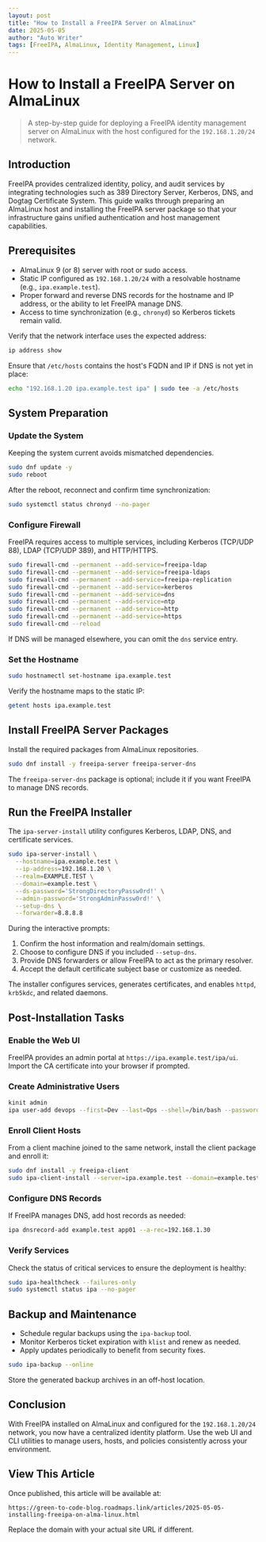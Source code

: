 ```yaml
---
layout: post
title: "How to Install a FreeIPA Server on AlmaLinux"
date: 2025-05-05
author: "Auto Writer"
tags: [FreeIPA, AlmaLinux, Identity Management, Linux]
---
```


# How to Install a FreeIPA Server on AlmaLinux

> A step-by-step guide for deploying a FreeIPA identity management server on AlmaLinux with the host configured for the `192.168.1.20/24` network.

## Introduction

FreeIPA provides centralized identity, policy, and audit services by integrating technologies such as 389 Directory Server, Kerberos, DNS, and Dogtag Certificate System. This guide walks through preparing an AlmaLinux host and installing the FreeIPA server package so that your infrastructure gains unified authentication and host management capabilities.

## Prerequisites

- AlmaLinux 9 (or 8) server with root or sudo access.
- Static IP configured as `192.168.1.20/24` with a resolvable hostname (e.g., `ipa.example.test`).
- Proper forward and reverse DNS records for the hostname and IP address, or the ability to let FreeIPA manage DNS.
- Access to time synchronization (e.g., `chronyd`) so Kerberos tickets remain valid.

Verify that the network interface uses the expected address:

```bash
ip address show
```

Ensure that `/etc/hosts` contains the host's FQDN and IP if DNS is not yet in place:

```bash
echo "192.168.1.20 ipa.example.test ipa" | sudo tee -a /etc/hosts
```

## System Preparation

### Update the System

Keeping the system current avoids mismatched dependencies.

```bash
sudo dnf update -y
sudo reboot
```

After the reboot, reconnect and confirm time synchronization:

```bash
sudo systemctl status chronyd --no-pager
```

### Configure Firewall

FreeIPA requires access to multiple services, including Kerberos (TCP/UDP 88), LDAP (TCP/UDP 389), and HTTP/HTTPS.

```bash
sudo firewall-cmd --permanent --add-service=freeipa-ldap
sudo firewall-cmd --permanent --add-service=freeipa-ldaps
sudo firewall-cmd --permanent --add-service=freeipa-replication
sudo firewall-cmd --permanent --add-service=kerberos
sudo firewall-cmd --permanent --add-service=dns
sudo firewall-cmd --permanent --add-service=ntp
sudo firewall-cmd --permanent --add-service=http
sudo firewall-cmd --permanent --add-service=https
sudo firewall-cmd --reload
```

If DNS will be managed elsewhere, you can omit the `dns` service entry.

### Set the Hostname

```bash
sudo hostnamectl set-hostname ipa.example.test
```

Verify the hostname maps to the static IP:

```bash
getent hosts ipa.example.test
```

## Install FreeIPA Server Packages

Install the required packages from AlmaLinux repositories.

```bash
sudo dnf install -y freeipa-server freeipa-server-dns
```

The `freeipa-server-dns` package is optional; include it if you want FreeIPA to manage DNS records.

## Run the FreeIPA Installer

The `ipa-server-install` utility configures Kerberos, LDAP, DNS, and certificate services.

```bash
sudo ipa-server-install \
  --hostname=ipa.example.test \
  --ip-address=192.168.1.20 \
  --realm=EXAMPLE.TEST \
  --domain=example.test \
  --ds-password='StrongDirectoryPassw0rd!' \
  --admin-password='StrongAdminPassw0rd!' \
  --setup-dns \
  --forwarder=8.8.8.8
```

During the interactive prompts:

1. Confirm the host information and realm/domain settings.
2. Choose to configure DNS if you included `--setup-dns`.
3. Provide DNS forwarders or allow FreeIPA to act as the primary resolver.
4. Accept the default certificate subject base or customize as needed.

The installer configures services, generates certificates, and enables `httpd`, `krb5kdc`, and related daemons.

## Post-Installation Tasks

### Enable the Web UI

FreeIPA provides an admin portal at `https://ipa.example.test/ipa/ui`. Import the CA certificate into your browser if prompted.

### Create Administrative Users

```bash
kinit admin
ipa user-add devops --first=Dev --last=Ops --shell=/bin/bash --password
```

### Enroll Client Hosts

From a client machine joined to the same network, install the client package and enroll it:

```bash
sudo dnf install -y freeipa-client
sudo ipa-client-install --server=ipa.example.test --domain=example.test --realm=EXAMPLE.TEST
```

### Configure DNS Records

If FreeIPA manages DNS, add host records as needed:

```bash
ipa dnsrecord-add example.test app01 --a-rec=192.168.1.30
```

### Verify Services

Check the status of critical services to ensure the deployment is healthy:

```bash
sudo ipa-healthcheck --failures-only
sudo systemctl status ipa --no-pager
```

## Backup and Maintenance

- Schedule regular backups using the `ipa-backup` tool.
- Monitor Kerberos ticket expiration with `klist` and renew as needed.
- Apply updates periodically to benefit from security fixes.

```bash
sudo ipa-backup --online
```

Store the generated backup archives in an off-host location.

## Conclusion

With FreeIPA installed on AlmaLinux and configured for the `192.168.1.20/24` network, you now have a centralized identity platform. Use the web UI and CLI utilities to manage users, hosts, and policies consistently across your environment.

## View This Article

Once published, this article will be available at:

```
https://green-to-code-blog.roadmaps.link/articles/2025-05-05-installing-freeipa-on-alma-linux.html
```

Replace the domain with your actual site URL if different.
